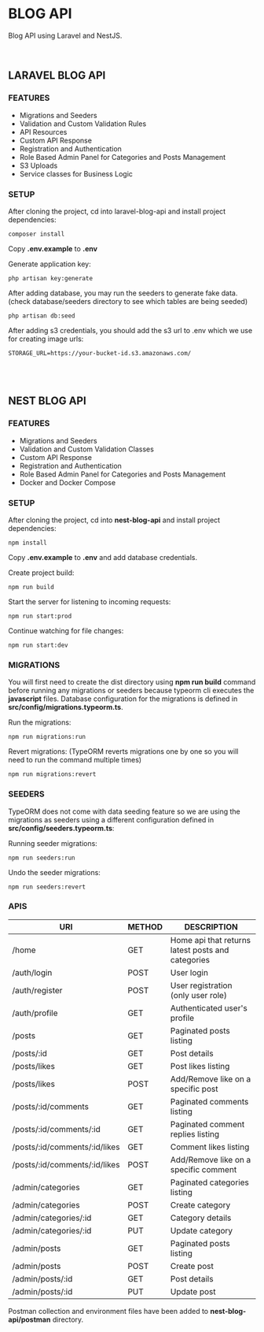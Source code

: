 # BLOG API

Blog API using Laravel and NestJS.

<br>

## LARAVEL BLOG API

### FEATURES

- Migrations and Seeders
- Validation and Custom Validation Rules
- API Resources
- Custom API Response
- Registration and Authentication
- Role Based Admin Panel for Categories and Posts Management
- S3 Uploads
- Service classes for Business Logic

### SETUP

After cloning the project, cd into laravel-blog-api and install project dependencies:

```
composer install
```

Copy **.env.example** to **.env**

Generate application key:

```
php artisan key:generate
```

After adding database, you may run the seeders to generate fake data. (check database/seeders directory to see which tables are being seeded)

```
php artisan db:seed
```

After adding s3 credentials, you should add the s3 url to .env which we use for creating image urls:

```
STORAGE_URL=https://your-bucket-id.s3.amazonaws.com/
```

<br><br>

## NEST BLOG API

### FEATURES

- Migrations and Seeders
- Validation and Custom Validation Classes
- Custom API Response
- Registration and Authentication
- Role Based Admin Panel for Categories and Posts Management
- Docker and Docker Compose

### SETUP

After cloning the project, cd into **nest-blog-api** and install project dependencies:

```
npm install
```

Copy **.env.example** to **.env** and add database credentials.

Create project build:

```
npm run build
```

Start the server for listening to incoming requests:

```
npm run start:prod
```

Continue watching for file changes:

```
npm run start:dev
```

### MIGRATIONS

You will first need to create the dist directory using **npm run build** command before running any migrations or seeders because typeorm cli executes the **javascript** files. Database configuration for the migrations is defined in **src/config/migrations.typeorm.ts**.

Run the migrations:

```
npm run migrations:run
```

Revert migrations: (TypeORM reverts migrations one by one so you will need to run the command multiple times)

```
npm run migrations:revert
```

### SEEDERS

TypeORM does not come with data seeding feature so we are using the migrations as seeders using a different configuration defined in **src/config/seeders.typeorm.ts**:

Running seeder migrations:

```
npm run seeders:run
```

Undo the seeder migrations:

```
npm run seeders:revert
```

### APIS

| URI                           | METHOD | DESCRIPTION                                       |
| ----------------------------- | ------ | ------------------------------------------------- |
| /home                         | GET    | Home api that returns latest posts and categories |
| /auth/login                   | POST   | User login                                        |
| /auth/register                | POST   | User registration (only user role)                |
| /auth/profile                 | GET    | Authenticated user's profile                      |
| /posts                        | GET    | Paginated posts listing                           |
| /posts/:id                    | GET    | Post details                                      |
| /posts/likes                  | GET    | Post likes listing                                |
| /posts/likes                  | POST   | Add/Remove like on a specific post                |
| /posts/:id/comments           | GET    | Paginated comments listing                        |
| /posts/:id/comments/:id       | GET    | Paginated comment replies listing                 |
| /posts/:id/comments/:id/likes | GET    | Comment likes listing                             |
| /posts/:id/comments/:id/likes | POST   | Add/Remove like on a specific comment             |
| /admin/categories             | GET    | Paginated categories listing                      |
| /admin/categories             | POST   | Create category                                   |
| /admin/categories/:id         | GET    | Category details                                  |
| /admin/categories/:id         | PUT    | Update category                                   |
| /admin/posts                  | GET    | Paginated posts listing                           |
| /admin/posts                  | POST   | Create post                                       |
| /admin/posts/:id              | GET    | Post details                                      |
| /admin/posts/:id              | PUT    | Update post                                       |

Postman collection and environment files have been added to **nest-blog-api/postman** directory.

<br><br>

